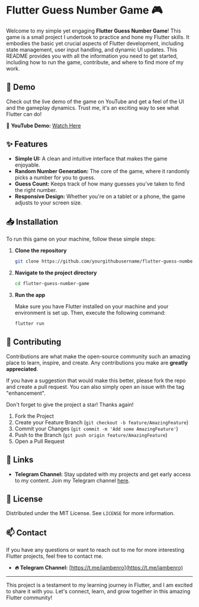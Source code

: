 # Flutter Guess Number Game 🎮

Welcome to my simple yet engaging **Flutter Guess Number Game**! This game is a small project I undertook to practice and hone my Flutter skills. It embodies the basic yet crucial aspects of Flutter development, including state management, user input handling, and dynamic UI updates. This README provides you with all the information you need to get started, including how to run the game, contribute, and where to find more of my work.

## 🚀 Demo

Check out the live demo of the game on YouTube and get a feel of the UI and the gameplay dynamics. Trust me, it's an exciting way to see what Flutter can do!

🎥 **YouTube Demo:** [Watch Here](https://youtu.be/mTg5L6271uc?si=lBV4R_rBd87QZTfC)

## ✨ Features

- **Simple UI:** A clean and intuitive interface that makes the game enjoyable.
- **Random Number Generation:** The core of the game, where it randomly picks a number for you to guess.
- **Guess Count:** Keeps track of how many guesses you've taken to find the right number.
- **Responsive Design:** Whether you're on a tablet or a phone, the game adjusts to your screen size.

## 📥 Installation

To run this game on your machine, follow these simple steps:

1. **Clone the repository**

   ```sh
   git clone https://github.com/yourgithubusername/flutter-guess-number-game.git
   ```

2. **Navigate to the project directory**

   ```sh
   cd flutter-guess-number-game
   ```

3. **Run the app**

   Make sure you have Flutter installed on your machine and your environment is set up. Then, execute the following command:

   ```sh
   flutter run
   ```

## 🤝 Contributing

Contributions are what make the open-source community such an amazing place to learn, inspire, and create. Any contributions you make are **greatly appreciated**.

If you have a suggestion that would make this better, please fork the repo and create a pull request. You can also simply open an issue with the tag "enhancement".

Don't forget to give the project a star! Thanks again!

1. Fork the Project
2. Create your Feature Branch (`git checkout -b feature/AmazingFeature`)
3. Commit your Changes (`git commit -m 'Add some AmazingFeature'`)
4. Push to the Branch (`git push origin feature/AmazingFeature`)
5. Open a Pull Request

## 🔗 Links

- **Telegram Channel:** Stay updated with my projects and get early access to my content. Join my Telegram channel [here](https://t.me/iambenro).

## 📝 License

Distributed under the MIT License. See `LICENSE` for more information.

## 📫 Contact

If you have any questions or want to reach out to me for more interesting Flutter projects, feel free to contact me.

- **🔥 Telegram Channel:** [https://t.me/iambenro](https://t.me/iambenro)

---

This project is a testament to my learning journey in Flutter, and I am excited to share it with you. Let's connect, learn, and grow together in this amazing Flutter community!
